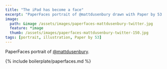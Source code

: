 ```yaml
---
title: "The iPad has become a face"
excerpt: "PaperFaces portrait of @mattdusenbury drawn with Paper by 53 on an iPad."
image: 
  path: &image /assets/images/paperfaces-mattdusenbury-twitter.jpg 
  feature: *image
  thumb: /assets/images/paperfaces-mattdusenbury-twitter-150.jpg
tags: [portrait, illustration, Paper by 53]
---
```


PaperFaces portrait of [@mattdusenbury](http://twitter.com/mattdusenbury).

{% include boilerplate/paperfaces.md %}
